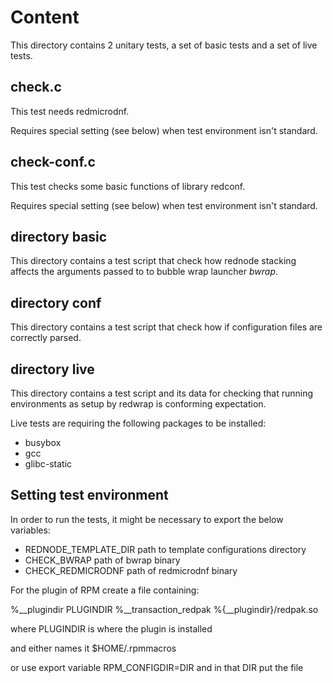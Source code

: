# Content

This directory contains 2 unitary tests, a set of basic
tests and a set of live tests.

## check.c

This test needs redmicrodnf.

Requires special setting (see below) when test
environment isn't standard.

## check-conf.c

This test checks some basic functions of library
redconf.

Requires special setting (see below) when test
environment isn't standard.

## directory basic

This directory contains a test script that check
how rednode stacking affects the arguments passed
to to bubble wrap launcher *bwrap*.

## directory conf

This directory contains a test script that check
how if configuration files are correctly parsed.

## directory live

This directory contains a test script and its
data for checking that running environments as setup
by redwrap is conforming expectation.

Live tests are requiring the following packages
to be installed:

- busybox
- gcc
- glibc-static

## Setting test environment

In order to run the tests, it might be necessary to export the below variables:

- REDNODE_TEMPLATE_DIR path to template configurations directory
- CHECK_BWRAP          path of bwrap binary
- CHECK_REDMICRODNF    path of redmicrodnf binary

For the plugin of RPM create a file containing:

%__plugindir PLUGINDIR
%__transaction_redpak %{__plugindir}/redpak.so

where PLUGINDIR is where the plugin is installed

and either names it $HOME/.rpmmacros

or use export variable RPM_CONFIGDIR=DIR
and in that DIR put the file
